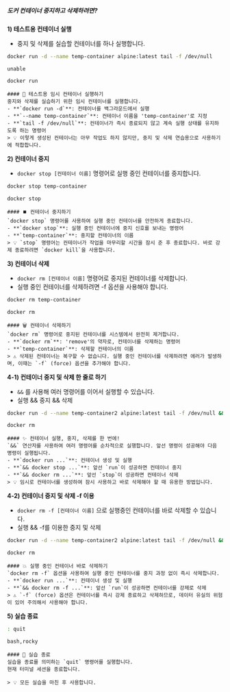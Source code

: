 ##### 도커 컨테이너 중지하고 삭제하려면? #####

**1) 테스트용 컨테이너 실행**

* 중지 및 삭제를 실습할 컨테이너를 하나 실행합니다.

```bash
docker run -d --name temp-container alpine:latest tail -f /dev/null
```
```no-err-check
unable
```

```tech
docker run
```
```desc
#### 🚀 테스트용 임시 컨테이너 실행하기
중지와 삭제를 실습하기 위한 임시 컨테이너를 실행합니다.
- **`docker run -d`**: 컨테이너를 백그라운드에서 실행
- **`--name temp-container`**: 컨테이너 이름을 'temp-container'로 지정
- **`tail -f /dev/null`**: 컨테이너가 즉시 종료되지 않고 계속 실행 상태를 유지하도록 하는 명령어
> 💡 이렇게 생성된 컨테이너는 아무 작업도 하지 않지만, 중지 및 삭제 연습용으로 사용하기에 적합합니다.
```

**2) 컨테이너 중지**

* `docker stop [컨테이너 이름]` 명령어로 실행 중인 컨테이너를 중지합니다.

```bash
docker stop temp-container
```

```tech
docker stop
```
```desc
#### ⏹️ 컨테이너 중지하기
`docker stop` 명령어를 사용하여 실행 중인 컨테이너를 안전하게 종료합니다.
- **`docker stop`**: 실행 중인 컨테이너에 중지 신호를 보내는 명령어
- **`temp-container`**: 중지할 컨테이너의 이름
> 💡 `stop` 명령어는 컨테이너가 작업을 마무리할 시간을 잠시 준 후 종료합니다. 바로 강제 종료하려면 `docker kill`을 사용합니다.
```

**3) 컨테이너 삭제**

* `docker rm [컨테이너 이름]` 명령어로 중지된 컨테이너를 삭제합니다.
* 실행 중인 컨테이너를 삭제하려면 -f 옵션을 사용해야 합니다.

```bash
docker rm temp-container
```

```tech
docker rm
```
```desc
#### 🗑️ 컨테이너 삭제하기
`docker rm` 명령어로 중지된 컨테이너를 시스템에서 완전히 제거합니다.
- **`docker rm`**: 'remove'의 약자로, 컨테이너를 삭제하는 명령어
- **`temp-container`**: 삭제할 컨테이너의 이름
> ⚠️ 삭제된 컨테이너는 복구할 수 없습니다. 실행 중인 컨테이너를 삭제하려면 에러가 발생하며, 이때는 `-f` (force) 옵션을 추가해야 합니다.
```

**4-1) 컨테이너 중지 및 삭제 한 줄로 하기**

* `&&` 를 사용해 여러 명령어를 이어서 실행할 수 있습니다.
* 실행 && 중지 && 삭제

```bash
docker run -d --name temp-container2 alpine:latest tail -f /dev/null && docker stop temp-container2 && docker rm temp-container2
```

```tech
docker rm
```
```desc
#### ✨ 컨테이너 실행, 중지, 삭제를 한 번에!
`&&` 연산자를 사용하여 여러 명령어를 순차적으로 실행합니다. 앞선 명령이 성공해야 다음 명령이 실행됩니다.
- **`docker run ...`**: 컨테이너 생성 및 실행
- **`&& docker stop ...`**: 앞선 `run`이 성공하면 컨테이너 중지
- **`&& docker rm ...`**: 앞선 `stop`이 성공하면 컨테이너 삭제
> 💡 임시로 컨테이너를 생성하여 잠시 사용하고 바로 삭제해야 할 때 유용한 방법입니다.
```

**4-2) 컨테이너 중지 및 삭제 -f 이용**

* `docker rm -f [컨테이너 이름]` 으로 실행중인 컨테이너를 바로 삭제할 수 있습니다.
* 실행 && -f를 이용한 중지 및 삭제

```bash
docker run -d --name temp-container2 alpine:latest tail -f /dev/null && docker rm -f temp-container2
```

```tech
docker rm
```
```desc
#### 💥 실행 중인 컨테이너 바로 삭제하기
`docker rm -f` 옵션을 사용하여 실행 중인 컨테이너를 중지 과정 없이 즉시 삭제합니다.
- **`docker run ...`**: 컨테이너 생성 및 실행
- **`&& docker rm -f ...`**: 앞선 `run`이 성공하면 컨테이너를 강제로 삭제
> ⚠️ `-f` (force) 옵션은 컨테이너를 즉시 강제 종료하고 삭제하므로, 데이터 유실의 위험이 있어 주의해서 사용해야 합니다.
```

**5) 실습 종료**

```bash
: quit
```

```tech
bash,rocky
```

```desc
#### 👋 실습 종료
실습을 종료를 의미하는 `quit` 명령어를 실행합니다.
현재 터미널 세션을 종료합니다.

> 💡 모든 실습을 마친 후 사용합니다.
```
